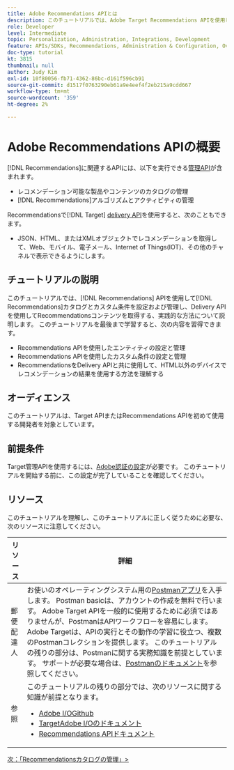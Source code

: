 ```yaml
---
title: Adobe Recommendations APIとは
description: このチュートリアルでは、Adobe Target Recommendations APIを使用してRecommendationsのカタログとカスタム条件の設定と管理を行う実践、およびDelivery APIを使用してRecommendationsのコンテンツを取得する実践を、開発者に対して順を追って説明します。
role: Developer
level: Intermediate
topic: Personalization, Administration, Integrations, Development
feature: APIs/SDKs, Recommendations, Administration & Configuration, Overview
doc-type: tutorial
kt: 3815
thumbnail: null
author: Judy Kim
exl-id: 10f80056-fb71-4362-86bc-d161f596cb91
source-git-commit: d1517f0763290eb61a9e4eef4f2eb215a9cdd667
workflow-type: tm+mt
source-wordcount: '359'
ht-degree: 2%

---
```


# Adobe Recommendations APIの概要

[!DNL Recommendations]に関連するAPIには、以下を実行できる[管理API](https://experienceleague.adobe.com/docs/target/using/apis/api-overview.html?lang=en)が含まれます。

* レコメンデーション可能な製品やコンテンツのカタログの管理
* [!DNL Recommendations]アルゴリズムとアクティビティの管理

Recommendationsで[!DNL Target] [delivery API](https://experienceleague.adobe.com/docs/target/using/apis/api-overview.html?lang=en)を使用すると、次のこともできます。

* JSON、HTML、またはXMLオブジェクトでレコメンデーションを取得して、Web、モバイル、電子メール、Internet of Things(IOT)、その他のチャネルで表示できるようにします。

## チュートリアルの説明

このチュートリアルでは、[!DNL Recommendations] APIを使用して[!DNL Recommendations]カタログとカスタム条件を設定および管理し、Delivery APIを使用してRecommendationsコンテンツを取得する、実践的な方法について説明します。 このチュートリアルを最後まで学習すると、次の内容を習得できます。

* Recommendations APIを使用したエンティティの設定と管理
* Recommendations APIを使用したカスタム条件の設定と管理
* RecommendationsをDelivery APIと共に使用して、HTML以外のデバイスでレコメンデーションの結果を使用する方法を理解する

## オーディエンス

このチュートリアルは、Target APIまたはRecommendations APIを初めて使用する開発者を対象としています。

## 前提条件

Target管理APIを使用するには、[Adobe認証の設定](../apis/configure-io-target-integration.md)が必要です。 このチュートリアルを開始する前に、この設定が完了していることを確認してください。

## リソース

このチュートリアルを理解し、このチュートリアルに正しく従うために必要な、次のリソースに注意してください。

| リソース | 詳細 |
| --- | --- |
| 郵便配達人 | お使いのオペレーティングシステム用の[Postmanアプリ](https://www.postman.com/downloads/)を入手します。 Postman basicは、アカウントの作成を無料で行います。 Adobe Target APIを一般的に使用するために必須ではありませんが、PostmanはAPIワークフローを容易にします。Adobe Targetは、APIの実行とその動作の学習に役立つ、複数のPostmanコレクションを提供します。 このチュートリアルの残りの部分は、Postmanに関する実務知識を前提としています。 サポートが必要な場合は、[Postmanのドキュメント](https://learning.getpostman.com/)を参照してください。 |
| 参照 | このチュートリアルの残りの部分では、次のリソースに関する知識が前提となります。<UL><li>[Adobe I/OGithub](https://github.com/adobeio)</li><li>[TargetAdobe I/Oのドキュメント](https://developers.adobetarget.com/api/#introduction)</li><li>[Recommendations APIドキュメント](https://developers.adobetarget.com/api/recommendations/)</li></ul> |

[次：「Recommendationsカタログの管理」>](manage-catalog.md)
